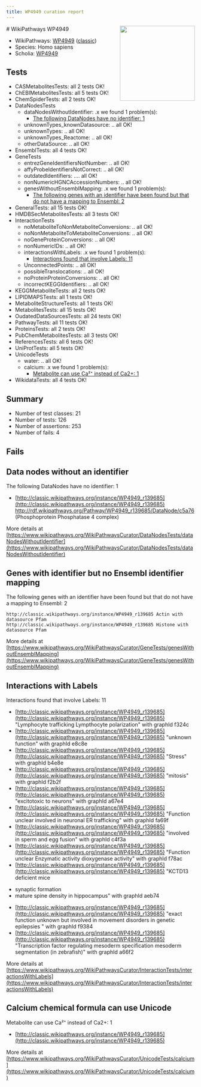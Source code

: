 ```yaml
---
title: WP4949 curation report
---
```


<img style="float: right; width: 200px" src="https://upload.wikimedia.org/wikipedia/commons/thumb/8/83/Wplogo_with_text_500.png/640px-Wplogo_with_text_500.png" />
# WikiPathways WP4949

* WikiPathways: [WP4949](https://wikipathways.org/pathways/WP4949) ([classic](https://classic.wikipathways.org/instance/WP4949))
* Species: Homo sapiens
* Scholia: [WP4949](https://scholia.toolforge.org/wikipathways/WP4949)
## Tests
* CASMetabolitesTests: all 2 tests OK!
* ChEBIMetabolitesTests: all 5 tests OK!
* ChemSpiderTests: all 2 tests OK!
* DataNodesTests
    * dataNodesWithoutIdentifier: .x we found 1 problem(s):
        * [The following DataNodes have no identifier: 1](#d2d32fa0)
    * unknownTypes_knownDatasource: .. all OK!
    * unknownTypes: .. all OK!
    * unknownTypes_Reactome: .. all OK!
    * otherDataSource: .. all OK!
* EnsemblTests: all 4 tests OK!
* GeneTests
    * entrezGeneIdentifiersNotNumber: .. all OK!
    * affyProbeIdentifiersNotCorrect: .. all OK!
    * outdatedIdentifiers: .... all OK!
    * nonNumericHGNCAccessionNumbers: .. all OK!
    * genesWithoutEnsemblMapping: .x we found 1 problem(s):
        * [The following genes with an identifier have been found but that do not have a mapping to Ensembl: 2](#40286d84)
* GeneralTests: all 15 tests OK!
* HMDBSecMetabolitesTests: all 3 tests OK!
* InteractionTests
    * noMetaboliteToNonMetaboliteConversions: .. all OK!
    * noNonMetaboliteToMetaboliteConversions: .. all OK!
    * noGeneProteinConversions: .. all OK!
    * nonNumericIDs: .. all OK!
    * interactionsWithLabels: .x we found 1 problem(s):
        * [Interactions found that involve Labels: 11](#fe97a8b9)
    * UnconnectedPoints: .. all OK!
    * possibleTranslocations: .. all OK!
    * noProteinProteinConversions: .. all OK!
    * incorrectKEGGIdentifiers: .. all OK!
* KEGGMetaboliteTests: all 2 tests OK!
* LIPIDMAPSTests: all 1 tests OK!
* MetaboliteStructureTests: all 1 tests OK!
* MetabolitesTests: all 15 tests OK!
* OudatedDataSourcesTests: all 24 tests OK!
* PathwayTests: all 11 tests OK!
* ProteinsTests: all 2 tests OK!
* PubChemMetabolitesTests: all 3 tests OK!
* ReferencesTests: all 6 tests OK!
* UniProtTests: all 5 tests OK!
* UnicodeTests
    * water: .. all OK!
    * calcium: .x we found 1 problem(s):
        * [Metabolite can use Ca²⁺ instead of Ca2+: 1](#11d84c22)
* WikidataTests: all 4 tests OK!


## Summary

* Number of test classes: 21
* Number of tests: 126
* Number of assertions: 253
* Number of fails: 4

## Fails

<a name="d2d32fa0" />

## Data nodes without an identifier

The following DataNodes have no identifier: 1

* [http://classic.wikipathways.org/instance/WP4949_r139685](http://classic.wikipathways.org/instance/WP4949_r139685) http://rdf.wikipathways.org/Pathway/WP4949_r139685/DataNode/c5a76 (Phosphoprotein
Phosphatase 4 complex)


More details at [https://www.wikipathways.org/WikiPathwaysCurator/DataNodesTests/dataNodesWithoutIdentifier](https://www.wikipathways.org/WikiPathwaysCurator/DataNodesTests/dataNodesWithoutIdentifier)

<a name="40286d84" />

## Genes with identifier but no Ensembl identifier mapping

The following genes with an identifier have been found but that do not have a mapping to Ensembl: 2
```
http://classic.wikipathways.org/instance/WP4949_r139685 Actin with datasource Pfam
http://classic.wikipathways.org/instance/WP4949_r139685 Histone with datasource Pfam
```

More details at [https://www.wikipathways.org/WikiPathwaysCurator/GeneTests/genesWithoutEnsemblMapping](https://www.wikipathways.org/WikiPathwaysCurator/GeneTests/genesWithoutEnsemblMapping)

<a name="fe97a8b9" />

## Interactions with Labels

Interactions found that involve Labels: 11

* [http://classic.wikipathways.org/instance/WP4949_r139685](http://classic.wikipathways.org/instance/WP4949_r139685) "Lymphocyte trafficking
Lympthocyte polarization" with graphId f324c
* [http://classic.wikipathways.org/instance/WP4949_r139685](http://classic.wikipathways.org/instance/WP4949_r139685) "unknown function" with graphId e8c8e
* [http://classic.wikipathways.org/instance/WP4949_r139685](http://classic.wikipathways.org/instance/WP4949_r139685) "Stress" with graphId b4e8e
* [http://classic.wikipathways.org/instance/WP4949_r139685](http://classic.wikipathways.org/instance/WP4949_r139685) "mitosis" with graphId f2b2f
* [http://classic.wikipathways.org/instance/WP4949_r139685](http://classic.wikipathways.org/instance/WP4949_r139685) "excitotoxic to neurons" with graphId a67e4
* [http://classic.wikipathways.org/instance/WP4949_r139685](http://classic.wikipathways.org/instance/WP4949_r139685) "Function unclear
involved in neuronal ER
trafficking" with graphId fa69f
* [http://classic.wikipathways.org/instance/WP4949_r139685](http://classic.wikipathways.org/instance/WP4949_r139685) "involved in
sperm and egg
fusion" with graphId c4f3a
* [http://classic.wikipathways.org/instance/WP4949_r139685](http://classic.wikipathways.org/instance/WP4949_r139685) "Function unclear
Enzymatic activity
dioxygenase activity" with graphId f78ac
* [http://classic.wikipathways.org/instance/WP4949_r139685](http://classic.wikipathways.org/instance/WP4949_r139685) "KCTD13 deficient mice
- synaptic formation
- mature spine density in hippocampus" with graphId aeb74
* [http://classic.wikipathways.org/instance/WP4949_r139685](http://classic.wikipathways.org/instance/WP4949_r139685) "exact function unknown 
but involved
in movement disorders in 
genetic epilepsies " with graphId f9384
* [http://classic.wikipathways.org/instance/WP4949_r139685](http://classic.wikipathways.org/instance/WP4949_r139685) "Transcription factor 
regulating
mesoderm specification
mesoderm segmentation
(in zebrafish)" with graphId a66f2


More details at [https://www.wikipathways.org/WikiPathwaysCurator/InteractionTests/interactionsWithLabels](https://www.wikipathways.org/WikiPathwaysCurator/InteractionTests/interactionsWithLabels)

<a name="11d84c22" />

## Calcium chemical formula can use Unicode

Metabolite can use Ca²⁺ instead of Ca2+: 1

* [http://classic.wikipathways.org/instance/WP4949_r139685](http://classic.wikipathways.org/instance/WP4949_r139685)


More details at [https://www.wikipathways.org/WikiPathwaysCurator/UnicodeTests/calcium](https://www.wikipathways.org/WikiPathwaysCurator/UnicodeTests/calcium)

